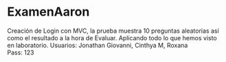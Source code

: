 ExamenAaron
=================

Creación de Login con MVC, la prueba muestra 10 preguntas aleatorias así como el resultado a la hora de Evaluar.
Aplicando todo lo que hemos visto en laboratorio.
Usuarios: Jonathan Giovanni, Cinthya M, Roxana  
Pass: 123

